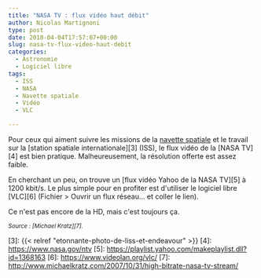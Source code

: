 ```yaml
---
title: "NASA TV : flux vidéo haut débit"
author: Nicolas Martignoni
type: post
date: 2010-04-04T17:57:07+00:00
slug: nasa-tv-flux-video-haut-debit
categories:
  - Astronomie
  - Logiciel libre
tags:
  - ISS
  - NASA
  - Navette spatiale
  - Vidéo
  - VLC

---
```

Pour ceux qui aiment suivre les missions de la [navette spatiale][2] et le travail sur la [station spatiale internationale][3] (ISS), le flux vidéo de la [NASA TV][4] est bien pratique. Malheureusement, la résolution offerte est assez faible.

En cherchant un peu, on trouve un [flux vidéo Yahoo de la NASA TV][5] à 1200 kbit/s. Le plus simple pour en profiter est d'utiliser le logiciel libre [VLC][6] (Fichier > Ouvrir un flux réseau&#8230; et coller le lien).

Ce n'est pas encore de la HD, mais c'est toujours ça.

_<small>Source : [Michael Kratz][7].</small>_

 [1]: https://www.nasa.gov/
 [2]: https://www.nasa.gov/mission_pages/shuttle/main/index.html
 [3]: {{< relref "etonnante-photo-de-liss-et-endeavour" >}}
 [4]: https://www.nasa.gov/ntv
 [5]: https://playlist.yahoo.com/makeplaylist.dll?id=1368163
 [6]: https://www.videolan.org/vlc/
 [7]: http://www.michaelkratz.com/2007/10/31/high-bitrate-nasa-tv-stream/

<!--more-->
